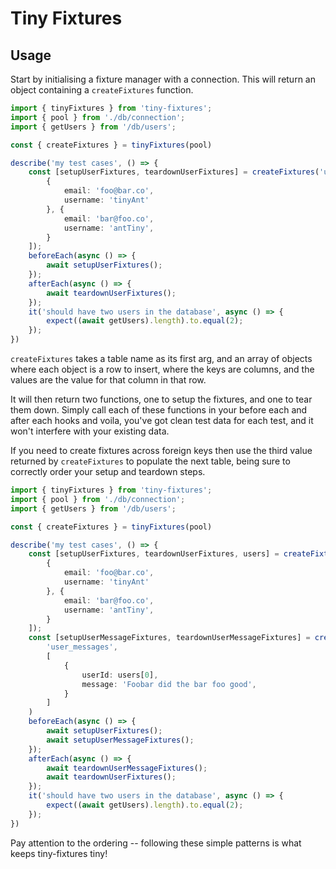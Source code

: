 # Tiny Fixtures

## Usage

Start by initialising a fixture manager with a connection. 
This will return an object containing a `createFixtures` function.

```ts
import { tinyFixtures } from 'tiny-fixtures';
import { pool } from './db/connection';
import { getUsers } from '/db/users';

const { createFixtures } = tinyFixtures(pool)

describe('my test cases', () => {
    const [setupUserFixtures, teardownUserFixtures] = createFixtures('users', [
        {
            email: 'foo@bar.co',
            username: 'tinyAnt'
        }, {
            email: 'bar@foo.co',
            username: 'antTiny',
        }
    ]);
    beforeEach(async () => {
        await setupUserFixtures();
    });
    afterEach(async () => {
        await teardownUserFixtures();
    });
    it('should have two users in the database', async () => {
        expect((await getUsers).length).to.equal(2);
    });
})
```

`createFixtures` takes a table name as its first arg, and an array of objects
where each object is a row to insert, where the keys are columns,
and the values are the value for that column in that row.

It will then return two functions, one to setup the fixtures, and one to tear them down.
Simply call each of these functions in your before each and after each hooks and voila,
you've got clean test data for each test, and it won't interfere with your existing data.

If you need to create fixtures across foreign keys then use the third value returned
by `createFixtures` to populate the next table, being sure to correctly order your
setup and teardown steps.

```ts
import { tinyFixtures } from 'tiny-fixtures';
import { pool } from './db/connection';
import { getUsers } from '/db/users';

const { createFixtures } = tinyFixtures(pool)

describe('my test cases', () => {
    const [setupUserFixtures, teardownUserFixtures, users] = createFixtures('users', [
        {
            email: 'foo@bar.co',
            username: 'tinyAnt'
        }, {
            email: 'bar@foo.co',
            username: 'antTiny',
        }
    ]);
    const [setupUserMessageFixtures, teardownUserMessageFixtures] = createFixtures(
        'user_messages',
        [
            {
                userId: users[0],
                message: 'Foobar did the bar foo good',
            }
        ]
    )
    beforeEach(async () => {
        await setupUserFixtures();
        await setupUserMessageFixtures();
    });
    afterEach(async () => {
        await teardownUserMessageFixtures();
        await teardownUserFixtures();
    });
    it('should have two users in the database', async () => {
        expect((await getUsers).length).to.equal(2);
    });
})
```

Pay attention to the ordering -- following these simple patterns is what keeps tiny-fixtures tiny!
